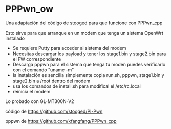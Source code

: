 # PPPwn_ow
Una adaptación del código de stooged para que funcione con PPPwn_cpp

Esto sirve para que arranque en un modem que tenga un sistema OpenWrt instalado

- Se requiere Putty para acceder al sistema del modem
- Necesitas descargar los payload y tener los stage1.bin y stage2.bin para el FW correspondiente
- Descarga pppwn para el sistema que tenga tu moden puedes verificarlo con el comando "uname -m"
- la instalación es sencilla simplemente copia run.sh, pppwn, stage1.bin y stage2.bin a /root dentro del modem
- usa los comandos de install.sh para modifical el /etc/rc.local
- reinicia el modem

Lo probado con GL-MT300N-V2

código de https://github.com/stooged/PI-Pwn

pppwn de https://github.com/xfangfang/PPPwn_cpp
